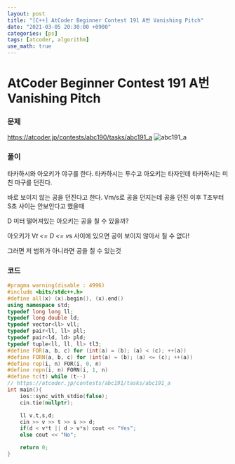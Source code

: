 ```yaml
---
layout: post
title: "[C++] AtCoder Beginner Contest 191 A번 Vanishing Pitch"
date: "2021-03-05 20:30:00 +0900"
categories: [ps]
tags: [atcoder, algorithm]
use_math: true
---
```


# AtCoder Beginner Contest 191 A번 Vanishing Pitch
### 문제

https://atcoder.jp/contests/abc190/tasks/abc191_a
![abc191_a](https://i.imgur.com/rsN7rP2.png)
  
  
### 풀이

타카하시와 아오키가 야구를 한다. 타카하시는 투수고 아오키는 타자인데 타카하시는 미친 마구를 던진다.

바로 보이지 않는 공을 던진다고 한다. Vm/s로 공을 던지는데 공을 던진 이후 T초부터 S초 사이는 안보인다고 했을때

D 미터 떨어져있는 아오키는 공을 칠 수 있을까?

아오키가 V*t <= D <= v*s 사이에 있으면 공이 보이지 않아서 칠 수 없다!

그러면 저 범위가 아니라면 공을 칠 수 있는것

### 코드

```cpp
#pragma warning(disable : 4996)
#include <bits/stdc++.h>
#define all(x) (x).begin(), (x).end()
using namespace std;
typedef long long ll;
typedef long double ld;
typedef vector<ll> vll;
typedef pair<ll, ll> pll;
typedef pair<ld, ld> pld;
typedef tuple<ll, ll, ll> tl3;
#define FOR(a, b, c) for (int(a) = (b); (a) < (c); ++(a))
#define FORN(a, b, c) for (int(a) = (b); (a) <= (c); ++(a))
#define rep(i, n) FOR(i, 0, n)
#define repn(i, n) FORN(i, 1, n)
#define tc(t) while (t--)
// https://atcoder.jp/contests/abc191/tasks/abc191_a
int main(){
    ios::sync_with_stdio(false);
    cin.tie(nullptr);

    ll v,t,s,d;
    cin >> v >> t >> s >> d;
    if(d < v*t || d > v*s) cout << "Yes";
    else cout << "No";

    return 0;
}
```